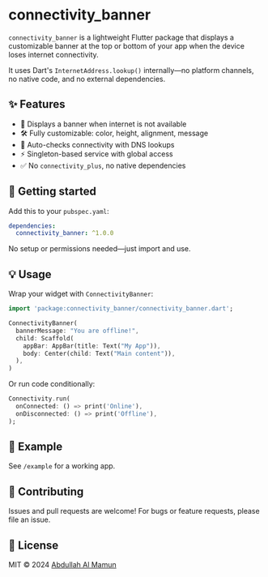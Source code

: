 # connectivity_banner

`connectivity_banner` is a lightweight Flutter package that displays a customizable banner at the top or bottom of your app when the device loses internet connectivity.

It uses Dart's `InternetAddress.lookup()` internally—no platform channels, no native code, and no external dependencies.

## ✨ Features

- 🔴 Displays a banner when internet is not available
- 🛠 Fully customizable: color, height, alignment, message
- 🔁 Auto-checks connectivity with DNS lookups
- ⚡ Singleton-based service with global access
- ✅ No `connectivity_plus`, no native dependencies

## 🚀 Getting started

Add this to your `pubspec.yaml`:

```yaml
dependencies:
  connectivity_banner: ^1.0.0
```

No setup or permissions needed—just import and use.

## 💡 Usage

Wrap your widget with `ConnectivityBanner`:

```dart
import 'package:connectivity_banner/connectivity_banner.dart';

ConnectivityBanner(
  bannerMessage: "You are offline!",
  child: Scaffold(
    appBar: AppBar(title: Text("My App")),
    body: Center(child: Text("Main content")),
  ),
)
```

Or run code conditionally:

```dart
Connectivity.run(
  onConnected: () => print('Online'),
  onDisconnected: () => print('Offline'),
);
```

## 📁 Example

See `/example` for a working app.

## 🙌 Contributing

Issues and pull requests are welcome! For bugs or feature requests, please file an issue.

## 📄 License

MIT © 2024 [Abdullah Al Mamun](https://github.com/AbdullahAlMamun12)
